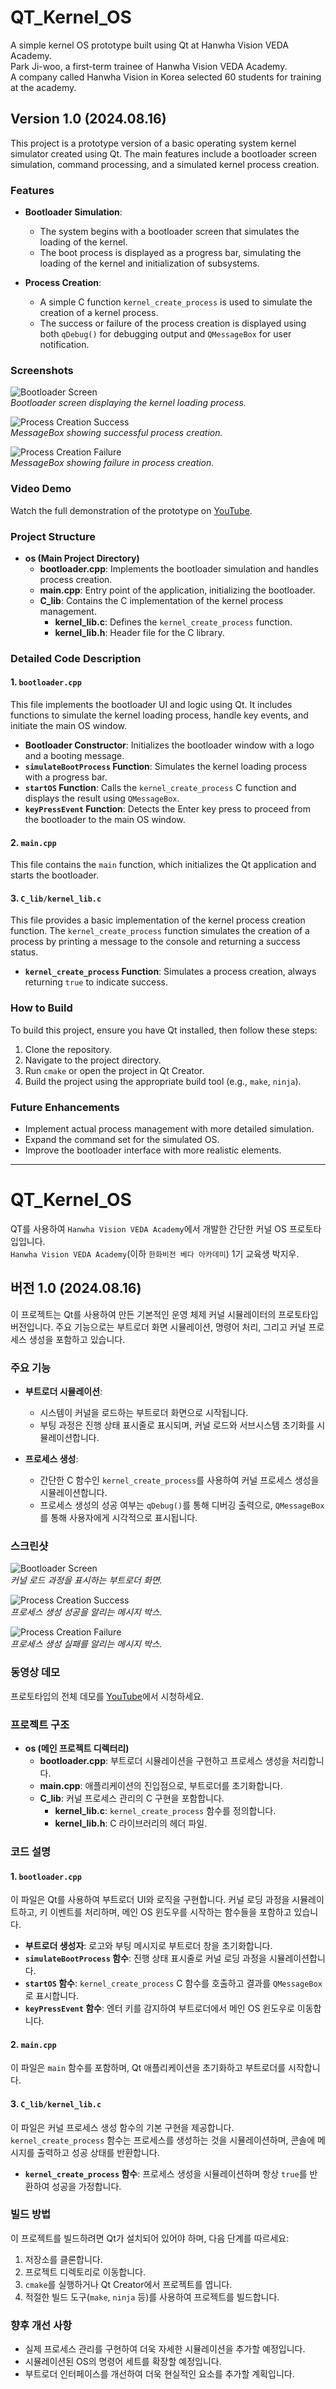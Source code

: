 # QT_Kernel_OS
A simple kernel OS prototype built using Qt at Hanwha Vision VEDA Academy.  
Park Ji-woo, a first-term trainee of Hanwha Vision VEDA Academy.  
A company called Hanwha Vision in Korea selected 60 students for training at the academy.  

## Version 1.0 (2024.08.16)

This project is a prototype version of a basic operating system kernel simulator created using Qt. The main features include a bootloader screen simulation, command processing, and a simulated kernel process creation.

### Features

- **Bootloader Simulation**: 
  - The system begins with a bootloader screen that simulates the loading of the kernel.
  - The boot process is displayed as a progress bar, simulating the loading of the kernel and initialization of subsystems.

- **Process Creation**:
  - A simple C function `kernel_create_process` is used to simulate the creation of a kernel process.
  - The success or failure of the process creation is displayed using both `qDebug()` for debugging output and `QMessageBox` for user notification.

### Screenshots

![Bootloader Screen](https://github.com/user-attachments/assets/ce57e7b5-0489-4061-932b-5046c28c175c)  
*Bootloader screen displaying the kernel loading process.*

![Process Creation Success](https://github.com/user-attachments/assets/eb6f511d-8864-4b54-b794-058a9f7af576)  
*MessageBox showing successful process creation.*

![Process Creation Failure](https://github.com/user-attachments/assets/6097e3df-3a2e-40a5-b6e7-44c4fed937e8)  
*MessageBox showing failure in process creation.*

### Video Demo

Watch the full demonstration of the prototype on [YouTube](https://youtu.be/F4Z4J-MmfZI).

### Project Structure

- **os (Main Project Directory)**
  - **bootloader.cpp**: Implements the bootloader simulation and handles process creation.
  - **main.cpp**: Entry point of the application, initializing the bootloader.
  - **C_lib**: Contains the C implementation of the kernel process management.
    - **kernel_lib.c**: Defines the `kernel_create_process` function.
    - **kernel_lib.h**: Header file for the C library.

### Detailed Code Description

#### 1. `bootloader.cpp`

This file implements the bootloader UI and logic using Qt. It includes functions to simulate the kernel loading process, handle key events, and initiate the main OS window.

- **Bootloader Constructor**: Initializes the bootloader window with a logo and a booting message.
- **`simulateBootProcess` Function**: Simulates the kernel loading process with a progress bar.
- **`startOS` Function**: Calls the `kernel_create_process` C function and displays the result using `QMessageBox`.
- **`keyPressEvent` Function**: Detects the Enter key press to proceed from the bootloader to the main OS window.

#### 2. `main.cpp`

This file contains the `main` function, which initializes the Qt application and starts the bootloader.

#### 3. `C_lib/kernel_lib.c`

This file provides a basic implementation of the kernel process creation function. The `kernel_create_process` function simulates the creation of a process by printing a message to the console and returning a success status.

- **`kernel_create_process` Function**: Simulates a process creation, always returning `true` to indicate success.

### How to Build

To build this project, ensure you have Qt installed, then follow these steps:

1. Clone the repository.
2. Navigate to the project directory.
3. Run `cmake` or open the project in Qt Creator.
4. Build the project using the appropriate build tool (e.g., `make`, `ninja`).

### Future Enhancements

- Implement actual process management with more detailed simulation.
- Expand the command set for the simulated OS.
- Improve the bootloader interface with more realistic elements.

---------------

# QT_Kernel_OS
QT를 사용하여 `Hanwha Vision VEDA Academy`에서 개발한 간단한 커널 OS 프로토타입입니다.  
`Hanwha Vision VEDA Academy`(이하 `한화비전 베다 아카데미`) 1기 교육생 박지우.  
  
## 버전 1.0 (2024.08.16)

이 프로젝트는 Qt를 사용하여 만든 기본적인 운영 체제 커널 시뮬레이터의 프로토타입 버전입니다. 주요 기능으로는 부트로더 화면 시뮬레이션, 명령어 처리, 그리고 커널 프로세스 생성을 포함하고 있습니다.

### 주요 기능

- **부트로더 시뮬레이션**:
  - 시스템이 커널을 로드하는 부트로더 화면으로 시작됩니다.
  - 부팅 과정은 진행 상태 표시줄로 표시되며, 커널 로드와 서브시스템 초기화를 시뮬레이션합니다.

- **프로세스 생성**:
  - 간단한 C 함수인 `kernel_create_process`를 사용하여 커널 프로세스 생성을 시뮬레이션합니다.
  - 프로세스 생성의 성공 여부는 `qDebug()`를 통해 디버깅 출력으로, `QMessageBox`를 통해 사용자에게 시각적으로 표시됩니다.

### 스크린샷

![Bootloader Screen](https://github.com/user-attachments/assets/ce57e7b5-0489-4061-932b-5046c28c175c)  
*커널 로드 과정을 표시하는 부트로더 화면.*

![Process Creation Success](https://github.com/user-attachments/assets/eb6f511d-8864-4b54-b794-058a9f7af576)  
*프로세스 생성 성공을 알리는 메시지 박스.*

![Process Creation Failure](https://github.com/user-attachments/assets/6097e3df-3a2e-40a5-b6e7-44c4fed937e8)  
*프로세스 생성 실패를 알리는 메시지 박스.*

### 동영상 데모

프로토타입의 전체 데모를 [YouTube](https://youtu.be/F4Z4J-MmfZI)에서 시청하세요.

### 프로젝트 구조

- **os (메인 프로젝트 디렉터리)**
  - **bootloader.cpp**: 부트로더 시뮬레이션을 구현하고 프로세스 생성을 처리합니다.
  - **main.cpp**: 애플리케이션의 진입점으로, 부트로더를 초기화합니다.
  - **C_lib**: 커널 프로세스 관리의 C 구현을 포함합니다.
    - **kernel_lib.c**: `kernel_create_process` 함수를 정의합니다.
    - **kernel_lib.h**: C 라이브러리의 헤더 파일.

### 코드 설명

#### 1. `bootloader.cpp`

이 파일은 Qt를 사용하여 부트로더 UI와 로직을 구현합니다. 커널 로딩 과정을 시뮬레이트하고, 키 이벤트를 처리하며, 메인 OS 윈도우를 시작하는 함수들을 포함하고 있습니다.

- **부트로더 생성자**: 로고와 부팅 메시지로 부트로더 창을 초기화합니다.
- **`simulateBootProcess` 함수**: 진행 상태 표시줄로 커널 로딩 과정을 시뮬레이션합니다.
- **`startOS` 함수**: `kernel_create_process` C 함수를 호출하고 결과를 `QMessageBox`로 표시합니다.
- **`keyPressEvent` 함수**: 엔터 키를 감지하여 부트로더에서 메인 OS 윈도우로 이동합니다.

#### 2. `main.cpp`

이 파일은 `main` 함수를 포함하며, Qt 애플리케이션을 초기화하고 부트로더를 시작합니다.

#### 3. `C_lib/kernel_lib.c`

이 파일은 커널 프로세스 생성 함수의 기본 구현을 제공합니다. `kernel_create_process` 함수는 프로세스를 생성하는 것을 시뮬레이션하며, 콘솔에 메시지를 출력하고 성공 상태를 반환합니다.

- **`kernel_create_process` 함수**: 프로세스 생성을 시뮬레이션하며 항상 `true`를 반환하여 성공을 가정합니다.

### 빌드 방법

이 프로젝트를 빌드하려면 Qt가 설치되어 있어야 하며, 다음 단계를 따르세요:

1. 저장소를 클론합니다.
2. 프로젝트 디렉토리로 이동합니다.
3. `cmake`를 실행하거나 Qt Creator에서 프로젝트를 엽니다.
4. 적절한 빌드 도구(`make`, `ninja` 등)를 사용하여 프로젝트를 빌드합니다.

### 향후 개선 사항

- 실제 프로세스 관리를 구현하여 더욱 자세한 시뮬레이션을 추가할 예정입니다.
- 시뮬레이션된 OS의 명령어 세트를 확장할 예정입니다.
- 부트로더 인터페이스를 개선하여 더욱 현실적인 요소를 추가할 계획입니다.

